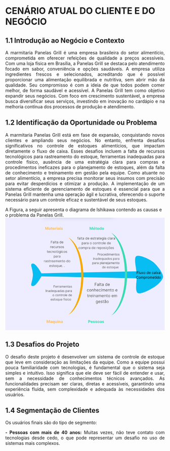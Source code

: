 # CENÁRIO ATUAL DO CLIENTE E DO NEGÓCIO 


## 1.1 Introdução ao Negócio e Contexto 

<p style="text-align: justify;">A marmitaria Panelas Grill é uma empresa brasileira do setor alimentício, comprometida em oferecer refeições de qualidade a preços acessíveis. Com uma loja física em Brasília, a Panelas Grill se destaca pelo atendimento focado em sabor, conveniência e opções saudáveis. A empresa utiliza ingredientes frescos e selecionados, acreditando que é possível proporcionar uma alimentação equilibrada e nutritiva, sem abrir mão da qualidade. Seu compromisso é com a ideia de que todos podem comer melhor, de forma saudável e acessível.
A Panelas Grill tem como objetivo expandir seus negócios. Com foco em crescimento sustentável, a empresa busca diversificar seus serviços, investindo em inovação no cardápio e na melhoria contínua dos processos de produção e atendimento.</p>


## 1.2 Identificação da Oportunidade ou Problema  

<p style="text-align: justify;"> A marmitaria Panelas Grill está em fase de expansão, conquistando novos clientes e ampliando seus negócios. No entanto, enfrenta desafios significativos no controle de estoques alimentícios, que impactam diretamente o fluxo de caixa. Esses desafios incluem a falta de recursos tecnológicos para rastreamento do estoque, ferramentas inadequadas para controle físico, ausência de uma estratégia clara para compras e procedimentos ineficazes para o planejamento de estoques, além da falta de conhecimento e treinamento em gestão pela equipe.
Como atuante no setor alimentício, a empresa precisa monitorar seus insumos com precisão para evitar desperdícios e otimizar a produção. A implementação de um sistema eficiente de gerenciamento de estoques é essencial para que a Panelas Grill mantenha uma operação ágil e lucrativa, oferecendo o suporte necessário para um controle eficaz e sustentável de seus estoques.
</p>
A Figura, a seguir apresenta o diagrama de Ishikawa contendo as causas e o problema da Panelas Grill. 
<div align="center"><img src="imagens/diagrama.png" height=auto width=auto></div>


## 1.3 Desafios do Projeto 

<p style="text-align: justify;"> O desafio deste projeto é desenvolver um sistema de controle de estoque que leve em consideração as limitações da equipe. Como a equipe possui pouca familiaridade com tecnologias, é fundamental que o sistema seja simples e intuitivo. Isso significa que ele deve ser fácil de entender e usar, sem a necessidade de conhecimentos técnicos avançados. As funcionalidades precisam ser claras, diretas e acessíveis, garantindo uma experiência fluida, sem complexidade e adequada às necessidades dos usuários.</p>


## 1.4 Segmentação de Clientes 
Os usuários finais são do tipo de segmento:
<p style="text-align: justify;"> <strong>  - Pessoas com mais de 40 anos:</strong> Muitas vezes, não teve contato com tecnologias desde cedo, o que pode representar um desafio no uso de sistemas mais complexos.</p>